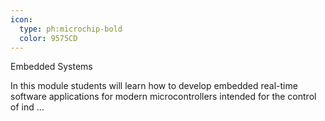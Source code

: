 ```yaml
---
icon:
  type: ph:microchip-bold
  color: 9575CD
---
```

Embedded Systems

In this module students will learn how to develop embedded real-time software applications for modern microcontrollers intended for the control of ind ... 
